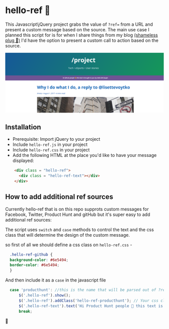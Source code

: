 # hello-ref 👋
This Javascript\jQuery project grabs the value of `?ref=` from a URL and present a custom message based on the source. The main use case I planned this script for is for when I share things from my blog [(shameless plug 😬)](http://slashproject.co?ref=github) I'd have the option to present a custom call to action based on the source. 

![alt text](demo.png)

## Installation 
- Prerequisite: Import jQuery to your project 
- Include `hello-ref.js` in your project 
- Include `hello-ref.css` in your project 
- Add the following HTML at the place you'd like to have your message displayed:

```html
    <div class = "hello-ref">
      <div class = "hello-ref-text"></div>
    </div>
```

## How to add additional ref sources 

Currently hello-ref that is on this repo supprots custom messages for Facebook, Twitter, Product Hunt and gitHub but it's super easy to add additional ref sources:

The script uses `switch` and `case` methods to control the text and the css class that will determine the design of the custom message. 

so first of all we should define a css class on `hello-ref.css` - 

```css
  .hello-ref-github {
  background-color: #6e5494;
  border-color: #6e5494; 
  }
```

And then include it as a `case` in the javascript file

```javascript
  case 'producthunt': //this is the name that will be parsed out of ?ref=
      $('.hello-ref').show();
      $('.hello-ref').addClass('hello-ref-producthunt'); // Your css class goes here
      $('.hello-ref-text').text('Hi Product Hunt people 👋 this text is brought to you by Hello-Ref plugin');
      break;
```
🎉
